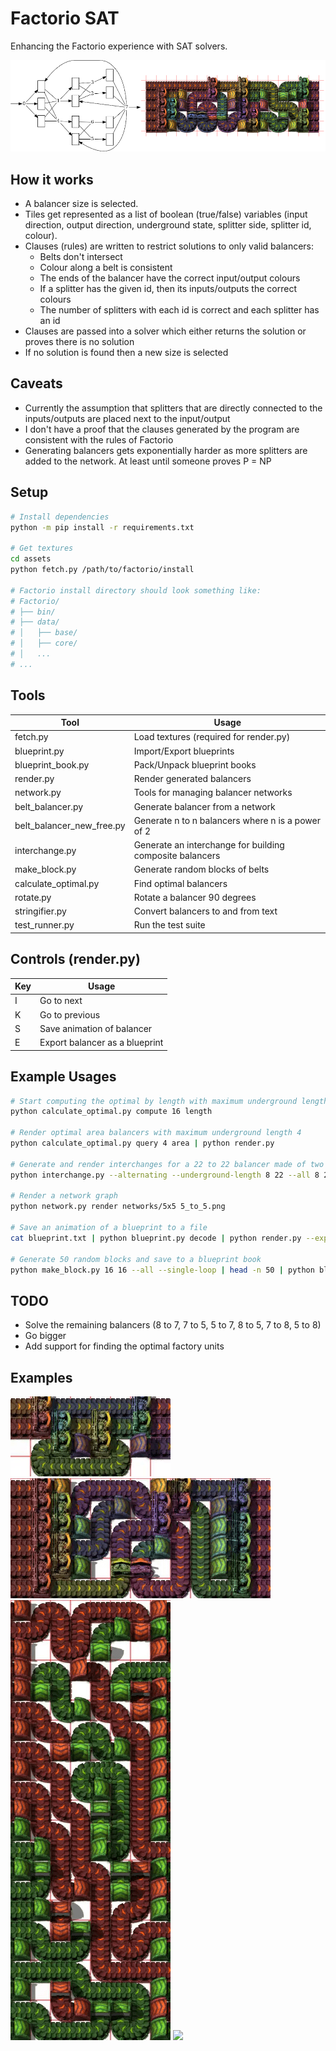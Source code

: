 # Factorio SAT
Enhancing the Factorio experience with SAT solvers.

![](/pictures/diagram.png)

## How it works
 * A balancer size is selected. 
 * Tiles get represented as a list of boolean (true/false) variables (input direction, output direction, underground state, splitter side, splitter id, colour).
 * Clauses (rules) are written to restrict solutions to only valid balancers:
   * Belts don't intersect
   * Colour along a belt is consistent
   * The ends of the balancer have the correct input/output colours
   * If a splitter has the given id, then its inputs/outputs the correct colours
   * The number of splitters with each id is correct and each splitter has an id
 * Clauses are passed into a solver which either returns the solution or proves there is no solution
 * If no solution is found then a new size is selected

## Caveats
 * Currently the assumption that splitters that are directly connected to the inputs/outputs are placed next to the input/output
 * I don't have a proof that the clauses generated by the program are consistent with the rules of Factorio
 * Generating balancers gets exponentially harder as more splitters are added to the network. At least until someone proves P = NP

## Setup
```bash
# Install dependencies
python -m pip install -r requirements.txt

# Get textures
cd assets
python fetch.py /path/to/factorio/install

# Factorio install directory should look something like:
# Factorio/
# ├── bin/
# ├── data/
# │   ├── base/
# │   ├── core/
# │   ...
# ...
```

## Tools

| Tool                 | Usage                                                    |
| --------------------      | -------------------------------------------------------- |
| fetch.py                  | Load textures (required for render.py)                   |
| blueprint.py              | Import/Export blueprints                                 |
| blueprint_book.py         | Pack/Unpack blueprint books                              |
| render.py                 | Render generated balancers                               |
| network.py                | Tools for managing balancer networks                     |
| belt_balancer.py          | Generate balancer from a network                         |
| belt_balancer_new_free.py | Generate n to n balancers where n is a power of 2        |
| interchange.py            | Generate an interchange for building composite balancers |
| make_block.py             | Generate random blocks of belts                          |
| calculate_optimal.py      | Find optimal balancers                                   |
| rotate.py                 | Rotate a balancer 90 degrees                             |
| stringifier.py            | Convert balancers to and from text                       |
| test_runner.py            | Run the test suite                                       |

## Controls (render.py)
| Key | Usage                          |
| --- | ------------------------------ |
| I   | Go to next                     |
| K   | Go to previous                 |
| S   | Save animation of balancer     |
| E   | Export balancer as a blueprint |

## Example Usages
```bash
# Start computing the optimal by length with maximum underground length of 16
python calculate_optimal.py compute 16 length

# Render optimal area balancers with maximum underground length 4
python calculate_optimal.py query 4 area | python render.py

# Generate and render interchanges for a 22 to 22 balancer made of two 11 to 11 balancers
python interchange.py --alternating --underground-length 8 22 --all 8 22 | python render.py

# Render a network graph
python network.py render networks/5x5 5_to_5.png

# Save an animation of a blueprint to a file
cat blueprint.txt | python blueprint.py decode | python render.py --export-all

# Generate 50 random blocks and save to a blueprint book
python make_block.py 16 16 --all --single-loop | head -n 50 | python blueprint.py encode | python blueprint_book.py pack --label "Blocks" > blueprint_book.txt
```

## TODO
 * Solve the remaining balancers (8 to 7, 7 to 5, 5 to 7, 8 to 5, 7 to 8, 5 to 8)
 * Go bigger
 * Add support for finding the optimal factory units

## Examples
![](/pictures/2to3.gif)
![](/pictures/6to6.gif)\
![](/pictures/interchange.gif)
![](/pictures/block.gif)
